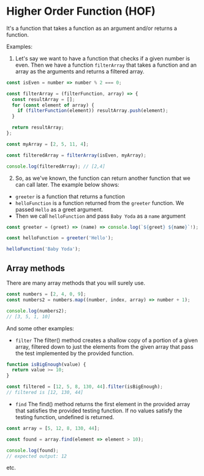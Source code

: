 # Higher Order Function (HOF)

It's a function that takes a function as an argument and/or returns a function.

Examples:

1. Let's say we want to have a function that checks if a given number is even.
   Then we have a function `filterArray` that takes a function and an array as the arguments and returns a filtered array.

```js
const isEven = number => number % 2 === 0;

const filterArray = (filterFunction, array) => {
  const resultArray = [];
  for (const element of array) {
    if (filterFunction(element)) resultArray.push(element);
  }

  return resultArray;
};

const myArray = [2, 5, 11, 4];

const filteredArray = filterArray(isEven, myArray);

console.log(filteredArray); // [2,4]
```

2. So, as we've known, the function can return another function that we can call later. The example below shows: 
  - `greeter` is a function that returns a function
  - `helloFunction` is a function returned from the `greeter` function. We passed `Hello` as a greet argument.
  - Then we call `helloFunction` and pass `Baby Yoda` as a `name` argument

```js
const greeter = (greet) => (name) => console.log(`${greet} ${name}`!);

const helloFunction = greeter('Hello');

helloFunction('Baby Yoda');

```

## Array methods

There are many array methods that you will surely use.

```js
const numbers = [2, 4, 0, 9];
const numbers2 = numbers.map((number, index, array) => number + 1);

console.log(numbers2);
// [3, 5, 1, 10]
```

And some other examples:

- `filter` The filter() method creates a shallow copy of a portion of a given array, filtered down to just the elements from the given array that pass the test implemented by the provided function.

```js
function isBigEnough(value) {
  return value >= 10;
}

const filtered = [12, 5, 8, 130, 44].filter(isBigEnough);
// filtered is [12, 130, 44]
```

- `find` The find() method returns the first element in the provided array that satisfies the provided testing function. If no values satisfy the testing function, undefined is returned.

```js
const array = [5, 12, 8, 130, 44];

const found = array.find(element => element > 10);

console.log(found);
// expected output: 12
```

etc.
